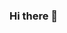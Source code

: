 ### Hi there 👋

<!--
**fabriciogbn/fabriciogbn** is a ✨ _special_ ✨ repository because its `README.md` (this file) appears on your GitHub profile.
sou fabricio,estou apredendo,linguagem de programaoçao e gosto muito de caminhao arqueado,de ir na casa da vo na praia chamada balneario camburiu

